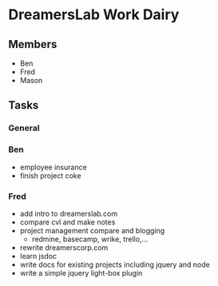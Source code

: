 # DreamersLab Work Dairy

## Members
- Ben
- Fred
- Mason



## Tasks

### General

### Ben
- employee insurance
- finish project coke

### Fred
- add intro to dreamerslab.com
- compare cvl and make notes
- project management compare and blogging
  - redmine, basecamp, wrike, trello,...
- rewrite dreamerscorp.com
- learn jsdoc
- write docs for existing projects including jquery and node
- write a simple jquery light-box plugin